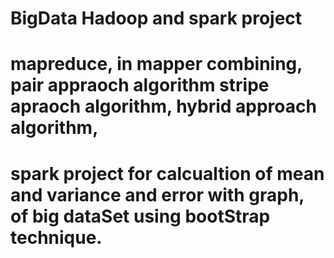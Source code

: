 # BigData Hadoop and spark project
# mapreduce, in mapper combining, pair appraoch algorithm stripe apraoch algorithm, hybrid approach algorithm, 
# spark project for calcualtion of mean and variance and error with graph, of big dataSet using bootStrap technique.
